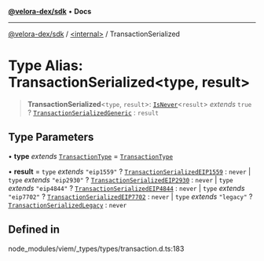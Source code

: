 [**@velora-dex/sdk**](../../README.md) • **Docs**

***

[@velora-dex/sdk](../../globals.md) / [\<internal\>](../README.md) / TransactionSerialized

# Type Alias: TransactionSerialized\<type, result\>

> **TransactionSerialized**\<`type`, `result`\>: [`IsNever`](IsNever.md)\<`result`\> *extends* `true` ? [`TransactionSerializedGeneric`](TransactionSerializedGeneric.md) : `result`

## Type Parameters

• **type** *extends* [`TransactionType`](TransactionType.md) = [`TransactionType`](TransactionType.md)

• **result** = `type` *extends* `"eip1559"` ? [`TransactionSerializedEIP1559`](TransactionSerializedEIP1559.md) : `never` \| `type` *extends* `"eip2930"` ? [`TransactionSerializedEIP2930`](TransactionSerializedEIP2930.md) : `never` \| `type` *extends* `"eip4844"` ? [`TransactionSerializedEIP4844`](TransactionSerializedEIP4844.md) : `never` \| `type` *extends* `"eip7702"` ? [`TransactionSerializedEIP7702`](TransactionSerializedEIP7702.md) : `never` \| `type` *extends* `"legacy"` ? [`TransactionSerializedLegacy`](TransactionSerializedLegacy.md) : `never`

## Defined in

node\_modules/viem/\_types/types/transaction.d.ts:183

